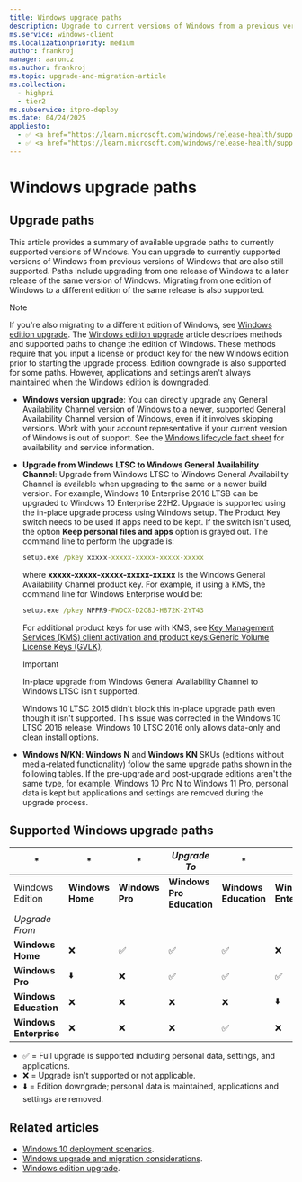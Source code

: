```yaml
---
title: Windows upgrade paths
description: Upgrade to current versions of Windows from a previous version of Windows
ms.service: windows-client
ms.localizationpriority: medium
author: frankroj
manager: aaroncz
ms.author: frankroj
ms.topic: upgrade-and-migration-article
ms.collection:
  - highpri
  - tier2
ms.subservice: itpro-deploy
ms.date: 04/24/2025
appliesto:
  - ✅ <a href="https://learn.microsoft.com/windows/release-health/supported-versions-windows-client" target="_blank">Windows 10</a>
  - ✅ <a href="https://learn.microsoft.com/windows/release-health/supported-versions-windows-client" target="_blank">Windows 11</a>
---
```


# Windows upgrade paths

## Upgrade paths

This article provides a summary of available upgrade paths to currently supported versions of Windows. You can upgrade to currently supported versions of Windows from previous versions of Windows that are also still supported. Paths include upgrading from one release of Windows to a later release of the same version of Windows. Migrating from one edition of Windows to a different edition of the same release is also supported.

> [!NOTE]
>
> If you're also migrating to a different edition of Windows, see [Windows edition upgrade](windows-edition-upgrades.md). The [Windows edition upgrade](windows-edition-upgrades.md) article describes methods and supported paths to change the edition of Windows. These methods require that you input a license or product key for the new Windows edition prior to starting the upgrade process. Edition downgrade is also supported for some paths. However, applications and settings aren't always maintained when the Windows edition is downgraded.

- **Windows version upgrade**: You can directly upgrade any General Availability Channel version of Windows to a newer, supported General Availability Channel version of Windows, even if it involves skipping versions. Work with your account representative if your current version of Windows is out of support. See the [Windows lifecycle fact sheet](/lifecycle/faq/windows) for availability and service information.

- **Upgrade from Windows LTSC to Windows General Availability Channel**: Upgrade from Windows LTSC to Windows General Availability Channel is available when upgrading to the same or a newer build version. For example, Windows 10 Enterprise 2016 LTSB can be upgraded to Windows 10 Enterprise 22H2. Upgrade is supported using the in-place upgrade process using Windows setup. The Product Key switch needs to be used if apps need to be kept. If the switch isn't used, the option **Keep personal files and apps** option is grayed out. The command line to perform the upgrade is:

  ```cmd
  setup.exe /pkey xxxxx-xxxxx-xxxxx-xxxxx-xxxxx
  ```

  where **xxxxx-xxxxx-xxxxx-xxxxx-xxxxx** is the Windows General Availability Channel product key. For example, if using a KMS, the command line for Windows Enterprise would be:

  ```cmd
  setup.exe /pkey NPPR9-FWDCX-D2C8J-H872K-2YT43
  ```

  For additional product keys for use with KMS, see [Key Management Services (KMS) client activation and product keys:Generic Volume License Keys (GVLK)](/windows-server/get-started/kms-client-activation-keys#generic-volume-license-keys-gvlk).

  > [!IMPORTANT]
  > In-place upgrade from Windows General Availability Channel to Windows LTSC isn't supported.
  >
  >
  > Windows 10 LTSC 2015 didn't block this in-place upgrade path even though it isn't supported. This issue was corrected in the Windows 10 LTSC 2016 release. Windows 10 LTSC 2016 only allows data-only and clean install options.

- **Windows N/KN**: **Windows N** and **Windows KN** SKUs (editions without media-related functionality) follow the same upgrade paths shown in the following tables. If the pre-upgrade and post-upgrade editions aren't the same type, for example, Windows 10 Pro N to Windows 11 Pro, personal data is kept but applications and settings are removed during the upgrade process.

## Supported Windows upgrade paths

| * | * | * | *Upgrade To* | * | * |
|---|---|---|---|---|---|
| Windows Edition | **Windows Home** | **Windows Pro** | **Windows Pro Education** | **Windows Education** | **Windows Enterprise** |
| *Upgrade From* | | | | | |
| **Windows Home**  | ❌ | ✅  | ✅  | ✅  | ❌ |
| **Windows Pro**   | ⬇️ | ❌ | ✅   | ✅  | ✅  |
| **Windows Education**  | ❌ | ❌ | ❌ | ❌ | ⬇️  |
| **Windows Enterprise**  | ❌ | ❌ | ❌ | ✅ | ❌ |

- ✅ = Full upgrade is supported including personal data, settings, and applications.
- ❌ = Upgrade isn't supported or not applicable.
- ⬇️ = Edition downgrade; personal data is maintained, applications and settings are removed.

## Related articles

- [Windows 10 deployment scenarios](../windows-deployment-scenarios.md).
- [Windows upgrade and migration considerations](windows-upgrade-and-migration-considerations.md).
- [Windows edition upgrade](windows-edition-upgrades.md).
